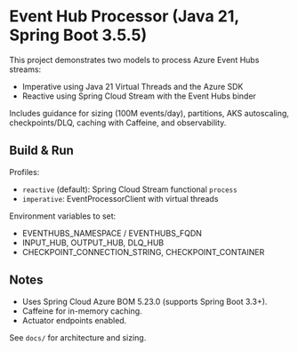 # Event Hub Processor (Java 21, Spring Boot 3.5.5)

This project demonstrates two models to process Azure Event Hubs streams:
- Imperative using Java 21 Virtual Threads and the Azure SDK
- Reactive using Spring Cloud Stream with the Event Hubs binder

Includes guidance for sizing (100M events/day), partitions, AKS autoscaling, checkpoints/DLQ, caching with Caffeine, and observability.

## Build & Run

Profiles:
- `reactive` (default): Spring Cloud Stream functional `process`
- `imperative`: EventProcessorClient with virtual threads

Environment variables to set:
- EVENTHUBS_NAMESPACE / EVENTHUBS_FQDN
- INPUT_HUB, OUTPUT_HUB, DLQ_HUB
- CHECKPOINT_CONNECTION_STRING, CHECKPOINT_CONTAINER

## Notes
- Uses Spring Cloud Azure BOM 5.23.0 (supports Spring Boot 3.3+).
- Caffeine for in-memory caching.
- Actuator endpoints enabled.

See `docs/` for architecture and sizing.